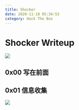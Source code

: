 ```yaml
---
title: Shocker
date: 2020-11-10 05:34:53
category: Hack The Box
---
```


# Shocker Writeup

![](./1.png)

## 0x00 写在前面

## 0x01 信息收集

![](./2.png)